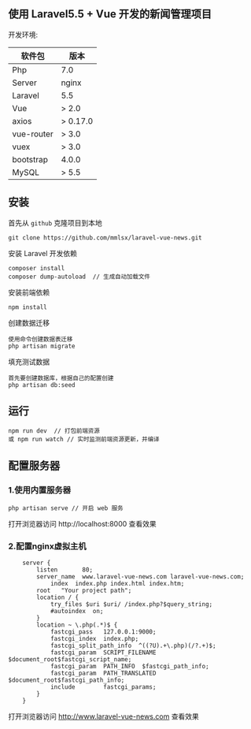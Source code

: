 ## 使用 Laravel5.5 + Vue 开发的新闻管理项目

开发环境:

| 软件包 | 版本 |
| --- | --- |
| Php | 7.0 |
| Server | nginx |
| Laravel | 5.5 |
| Vue | > 2.0 |
| axios | > 0.17.0 |
| vue-router | > 3.0 |
| vuex | > 3.0 |
| bootstrap | 4.0.0 |
| MySQL | > 5.5 |


## 安装
首先从 `github` 克隆项目到本地
```
git clone https://github.com/mmlsx/laravel-vue-news.git
```

安装 Laravel 开发依赖
```
composer install
composer dump-autoload  // 生成自动加载文件
```

安装前端依赖
```
npm install
```

创建数据迁移
```
使用命令创建数据表迁移
php artisan migrate
```

填充测试数据
```
首先要创建数据库，根据自己的配置创建
php artisan db:seed
```

## 运行 
```
npm run dev  // 打包前端资源
或 npm run watch // 实时监测前端资源更新，并编译
```

## 配置服务器

### 1.使用内置服务器
```
php artisan serve // 开启 web 服务

```
打开浏览器访问 http://localhost:8000 查看效果

### 2.配置nginx虚拟主机
```nginx
	server {
		listen       80;
		server_name  www.laravel-vue-news.com laravel-vue-news.com;
			index  index.php index.html index.htm;
		root   "Your project path";
		location / {
		    try_files $uri $uri/ /index.php?$query_string;
		    #autoindex  on;
		}
		location ~ \.php(.*)$ {
		    fastcgi_pass   127.0.0.1:9000;
		    fastcgi_index  index.php;
		    fastcgi_split_path_info  ^((?U).+\.php)(/?.+)$;
		    fastcgi_param  SCRIPT_FILENAME  $document_root$fastcgi_script_name;
		    fastcgi_param  PATH_INFO  $fastcgi_path_info;
		    fastcgi_param  PATH_TRANSLATED  $document_root$fastcgi_path_info;
		    include        fastcgi_params;
		}
	}
```
打开浏览器访问 http://www.laravel-vue-news.com 查看效果
